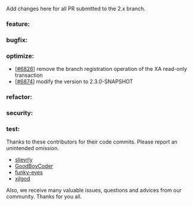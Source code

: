 Add changes here for all PR submitted to the 2.x branch.

<!-- Please add the `changes` to the following location(feature/bugfix/optimize/test) based on the type of PR -->

### feature:

### bugfix:


### optimize:
- [[#6826](https://github.com/apache/incubator-seata/pull/6826)] remove the branch registration operation of the XA read-only transaction
- [[#6874](https://github.com/apache/incubator-seata/pull/6874)] modify the version to 2.3.0-SNAPSHOT


### refactor:

### security:

### test:


Thanks to these contributors for their code commits. Please report an unintended omission.

<!-- Please make sure your Github ID is in the list below -->
- [slievrly](https://github.com/slievrly)
- [GoodBoyCoder](https://github.com/GoodBoyCoder)
- [funky-eyes](https://github.com/funky-eyes)
- [xjlgod](https://github.com/xjlgod)

Also, we receive many valuable issues, questions and advices from our community. Thanks for you all.
